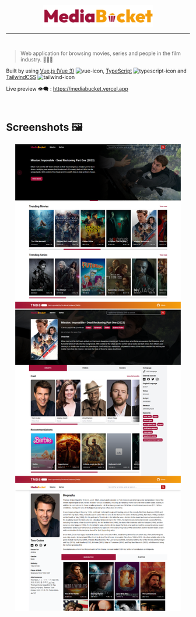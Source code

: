 <br>
<br>

<p align="center">
  <img width="300px" src="./src/assets/mediabucket-logo.svg" />
</p>

---

<br>

> Web application for browsing movies, series and people in the film industry. 🎥🎥🎥

Built by using [Vue.js (Vue 3)](https://vuejs.org/) ![vue-icon](https://api.iconify.design/logos:vue.svg), [TypeScript](https://www.typescriptlang.org/) ![typescript-icon](https://api.iconify.design/logos:typescript-icon.svg) and [TailwindCSS](https://tailwindcss.com/) ![tailwind-icon](https://api.iconify.design/logos:tailwindcss-icon.svg)

Live preview 👁‍🗨 : https://mediabucket.vercel.app

<br>

# Screenshots 🖼️

<p align="center">
<img style="width: 90%;" src="./public/screenshot-1.png" />
<br>
<img style="width: 90%;" src="./public/screenshot-2.png" />
<br>
<img style="width: 90%;" src="./public/screenshot-3.png" />
</p>
